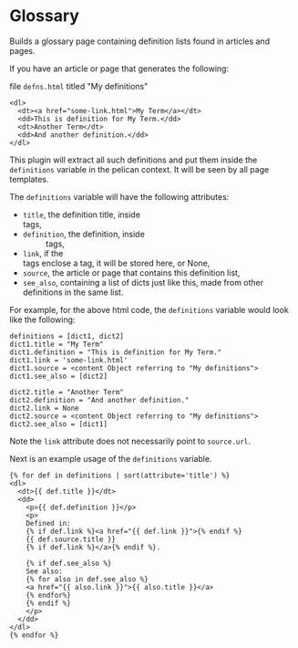 # Glossary

Builds a glossary page containing definition lists found in articles and
pages.

If you have an article or page that generates the following:

file `defns.html` titled "My definitions"
```
<dl>
  <dt><a href="some-link.html">My Term</a></dt>
  <dd>This is definition for My Term.</dd>
  <dt>Another Term</dt>
  <dd>And another definition.</dd>
</dl>
```

This plugin will extract all such definitions and put them inside the
`definitions` variable in the pelican context. It will be seen by all page
templates.

The `definitions` variable will have the following attributes:
+ `title`, the definition title, inside <dt> tags,
+ `definition`, the definition, inside <dd> tags,
+ `link`, if the <dt> tags enclose a <a> tag, it will be stored here, or
  None,
+ `source`, the article or page that contains this definition list,
+ `see_also`, containing a list of dicts just like this, made from other
  definitions in the same list.

For example, for the above html code, the `definitions` variable would look
like the following:

```
definitions = [dict1, dict2]
dict1.title = "My Term"
dict1.definition = "This is definition for My Term."
dict1.link = 'some-link.html'
dict1.source = <content Object referring to "My definitions">
dict1.see_also = [dict2]

dict2.title = "Another Term"
dict2.definition = "And another definition."
dict2.link = None
dict2.source = <content Object referring to "My definitions">
dict2.see_also = [dict1]
```

Note the `link` attribute does not necessarily point to `source.url`.

Next is an example usage of the `definitions` variable.

```
{% for def in definitions | sort(attribute='title') %}
<dl>
  <dt>{{ def.title }}</dt>
  <dd>
    <p>{{ def.definition }}</p>
    <p>
    Defined in:
    {% if def.link %}<a href="{{ def.link }}">{% endif %}
    {{ def.source.title }}
    {% if def.link %}</a>{% endif %}.

    {% if def.see_also %}
    See also:
    {% for also in def.see_also %}
    <a href="{{ also.link }}">{{ also.title }}</a>
    {% endfor%}
    {% endif %}
    </p>
  </dd>
</dl>
{% endfor %}
```
